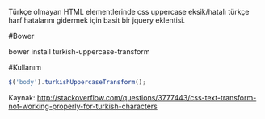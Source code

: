 Türkçe olmayan HTML elementlerinde css uppercase eksik/hatalı türkçe harf hatalarını gidermek için basit bir jquery eklentisi.

#Bower

bower install turkish-uppercase-transform

#Kullanım

```javascript
$('body').turkishUppercaseTransform();
```

Kaynak: http://stackoverflow.com/questions/3777443/css-text-transform-not-working-properly-for-turkish-characters